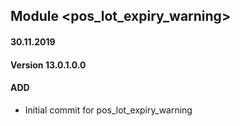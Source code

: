## Module <pos_lot_expiry_warning>

#### 30.11.2019
#### Version 13.0.1.0.0
#### ADD
- Initial commit for pos_lot_expiry_warning
